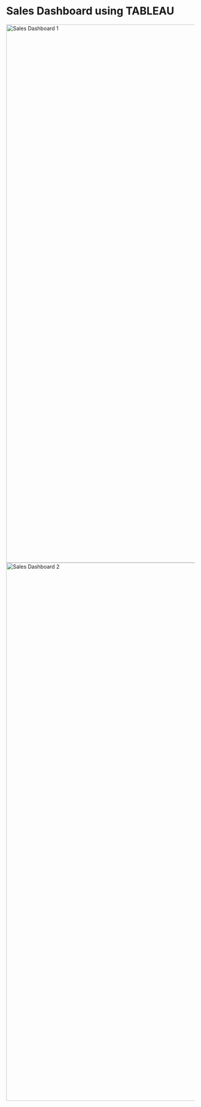 # Sales Dashboard using TABLEAU
<img width="1440" alt="Sales Dashboard 1" src="https://github.com/divykantsharma/Sales-Dashboard-using-TABLEAU/assets/89973756/e332273d-f94f-42f6-b460-204f0c3baac2">
<img width="1440" alt="Sales Dashboard 2" src="https://github.com/divykantsharma/Sales-Dashboard-using-TABLEAU/assets/89973756/08f1040c-ba06-4ba4-a54d-b9cedddc62d4">
